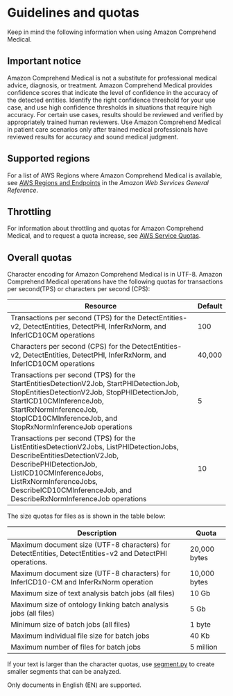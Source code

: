 # Guidelines and quotas<a name="comprehendmedical-quotas"></a>

Keep in mind the following information when using Amazon Comprehend Medical\.

## Important notice<a name="important-notice-x1"></a>

Amazon Comprehend Medical is not a substitute for professional medical advice, diagnosis, or treatment\. Amazon Comprehend Medical provides confidence scores that indicate the level of confidence in the accuracy of the detected entities\. Identify the right confidence threshold for your use case, and use high confidence thresholds in situations that require high accuracy\. For certain use cases, results should be reviewed and verified by appropriately trained human reviewers\. Use Amazon Comprehend Medical in patient care scenarios only after trained medical professionals have reviewed results for accuracy and sound medical judgment\.

## Supported regions<a name="limits-regions-med"></a>

For a list of AWS Regions where Amazon Comprehend Medical is available, see [AWS Regions and Endpoints](https://docs.aws.amazon.com/general/latest/gr/rande.html#comprehend-med_region) in the *Amazon Web Services General Reference*\.

## Throttling<a name="limits-throttling-med"></a>

For information about throttling and quotas for Amazon Comprehend Medical, and to request a quota increase, see [AWS Service Quotas](https://docs.aws.amazon.com/general/latest/gr/aws_service_limits.html )\. 

## Overall quotas<a name="limits-all-med"></a>

Character encoding for Amazon Comprehend Medical is in UTF\-8\. Amazon Comprehend Medical operations have the following quotas for transactions per second\(TPS\) or characters per second \(CPS\):


| Resource | Default | 
| --- | --- | 
| Transactions per second \(TPS\) for the DetectEntities\-v2, DetectEntities, DetectPHI, InferRxNorm, and InferICD10CM operations  | 100 | 
| Characters per second \(CPS\) for the DetectEntities\-v2, DetectEntities, DetectPHI, InferRxNorm, and InferICD10CM operations  | 40,000 | 
| Transactions per second \(TPS\) for the StartEntitiesDetectionV2Job, StartPHIDetectionJob, StopEntitiesDetectionV2Job, StopPHIDetectionJob, StartICD10CMInferenceJob, StartRxNormInferenceJob, StopICD10CMInferenceJob, and StopRxNormInferenceJob operations  | 5 | 
| Transactions per second \(TPS\) for the ListEntitiesDetectionV2Jobs, ListPHIDetectionJobs, DescribeEntitiesDetectionV2Job, DescribePHIDetectionJob, ListICD10CMInferenceJobs, ListRxNormInferenceJobs, DescribeICD10CMInferenceJob, and DescribeRxNormInferenceJob operations  | 10 | 

The size quotas for files as is shown in the table below:


| Description | Quota | 
| --- | --- | 
| Maximum document size \(UTF\-8 characters\) for DetectEntities, DetectEntities\-v2 and DetectPHI operations\. | 20,000 bytes | 
| Maximum document size \(UTF\-8 characters\) for InferICD10\-CM and InferRxNorm operation | 10,000 bytes | 
| Maximum size of text analysis batch jobs \(all files\) | 10 Gb | 
| Maximum size of ontology linking batch analysis jobs \(all files\) | 5 Gb | 
| Minimum size of batch jobs \(all files\) | 1 byte | 
| Maximum individual file size for batch jobs | 40 Kb | 
| Maximum number of files for batch jobs | 5 million | 

 If your text is larger than the character quotas, use [segment\.py](samples/segment.py.zip) to create smaller segments that can be analyzed\.

Only documents in English \(EN\) are supported\.
